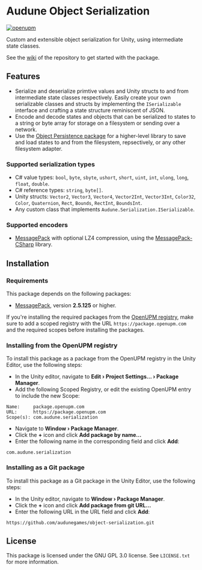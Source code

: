 # Audune Object Serialization

[![openupm](https://img.shields.io/npm/v/com.audune.serialization?label=openupm&registry_uri=https://package.openupm.com)](https://openupm.com/packages/com.audune.serialization/)

Custom and extensible object serialization for Unity, using intermediate state classes.

See the [wiki](https://github.com/audunegames/pickle/wiki) of the repository to get started with the package.

## Features

* Serialize and deserialize primtive values and Unity structs to and from intermediate state classes respectively. Easily create your own serializable classes and structs by implementing the `ISerializable` interface and crafting a state structure reminiscent of JSON.
* Encode and decode states and objects that can be serialized to states to a string or byte array for storage on a filesystem or sending over a network.
* Use the [Object Persistence package](https://github.com/audunegames/object-persistence) for a higher-level library to save and load states to and from the filesystem, repsectively, or any other filesystem adapter.

### Supported serialization types

* C# value types: `bool`, `byte`, `sbyte`, `ushort`, `short`, `uint`, `int`, `ulong`, `long`, `float`, `double`.
* C# reference types: `string`, `byte[]`.
* Unity structs: `Vector2`, `Vector3`, `Vector4`, `Vector2Int`, `Vector3Int`, `Color32`, `Color`, `Quaternion`, `Rect`, `Bounds`, `RectInt`, `BoundsInt`.
* Any custom class that implements `Audune.Serialization.ISerializable`.

### Supported encoders

* [MessagePack](https://msgpack.org/) with optional LZ4 compression, using the [MessagePack-CSharp](https://github.com/MessagePack-CSharp/MessagePack-CSharp) library.

## Installation

### Requirements

This package depends on the following packages:

* [MessagePack](https://openupm.com/packages/net.tnrd.messagepack/), version **2.5.125** or higher.

If you're installing the required packages from the [OpenUPM registry](https://openupm.com/), make sure to add a scoped registry with the URL `https://package.openupm.com` and the required scopes before installing the packages.

### Installing from the OpenUPM registry

To install this package as a package from the OpenUPM registry in the Unity Editor, use the following steps:

* In the Unity editor, navigate to **Edit › Project Settings... › Package Manager**.
* Add the following Scoped Registry, or edit the existing OpenUPM entry to include the new Scope:

```
Name:     package.openupm.com
URL:      https://package.openupm.com
Scope(s): com.audune.serialization
```

* Navigate to **Window › Package Manager**.
* Click the **+** icon and click **Add package by name...**
* Enter the following name in the corresponding field and click **Add**:

```
com.audune.serialization
```

### Installing as a Git package

To install this package as a Git package in the Unity Editor, use the following steps:

* In the Unity editor, navigate to **Window › Package Manager**.
* Click the **+** icon and click **Add package from git URL...**
* Enter the following URL in the URL field and click **Add**:

```
https://github.com/audunegames/object-serialization.git
```

## License

This package is licensed under the GNU GPL 3.0 license. See `LICENSE.txt` for more information.
